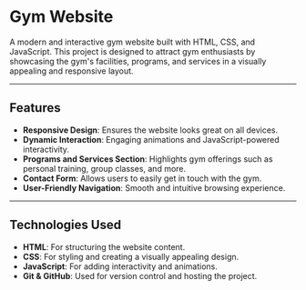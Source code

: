 # **Gym Website**

A modern and interactive gym website built with HTML, CSS, and JavaScript. This project is designed to attract gym enthusiasts by showcasing the gym's facilities, programs, and services in a visually appealing and responsive layout.

---

## **Features**
- **Responsive Design**: Ensures the website looks great on all devices.
- **Dynamic Interaction**: Engaging animations and JavaScript-powered interactivity.
- **Programs and Services Section**: Highlights gym offerings such as personal training, group classes, and more.
- **Contact Form**: Allows users to easily get in touch with the gym.
- **User-Friendly Navigation**: Smooth and intuitive browsing experience.

---

## **Technologies Used**
- **HTML**: For structuring the website content.
- **CSS**: For styling and creating a visually appealing design.
- **JavaScript**: For adding interactivity and animations.
- **Git & GitHub**: Used for version control and hosting the project.